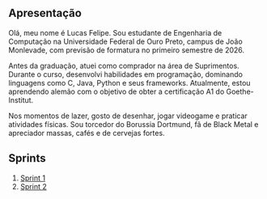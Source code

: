 ## Apresentação

Olá, meu nome é Lucas Felipe. Sou estudante de Engenharia de Computação na Universidade Federal de Ouro Preto, campus de João Monlevade, com previsão de formatura no primeiro semestre de 2026.

Antes da graduação, atuei como comprador na área de Suprimentos. Durante o curso, desenvolvi habilidades em programação, dominando linguagens como C, Java, Python e seus frameworks. Atualmente, estou aprendendo alemão com o objetivo de obter a certificação A1 do Goethe-Institut.

Nos momentos de lazer, gosto de desenhar, jogar videogame e praticar atividades físicas. Sou torcedor do Borussia Dortmund, fã de Black Metal e apreciador massas, cafés e de cervejas fortes.

## Sprints 

1. [Sprint 1](https://github.com/LucasFCO/Estagio/tree/main/Sprint%2001#readme)
2. [Sprint 2](https://github.com/LucasFCO/Estagio/tree/main/Sprint%2002#readme)

<!--

3. [Sprint 3](Sprint%203/README.md)
4. ...

## Desafio

1. [Desafio Final](Desafio/README.md)


___


# Dicas

- [Mark Down - Basic Syntax](https://www.markdownguide.org/basic-syntax/)
- [Github - Basic writing and formatting syntax](https://docs.github.com/en/get-started/writing-on-github/getting-started-with-writing-and-formatting-on-github/basic-writing-and-formatting-syntax)

-->
